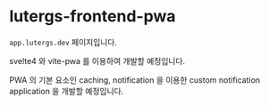 # lutergs-frontend-pwa

`app.lutergs.dev` 페이지입니다.

svelte4 와 vite-pwa 를 이용하여 개발할 예정입니다.

PWA 의 기본 요소인 caching, notification 을 이용한 custom notification application 을 개발할 예정입니다.
